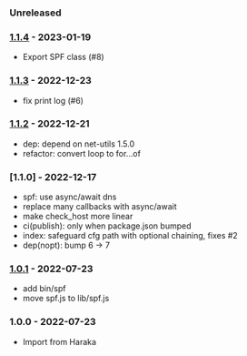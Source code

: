 
### Unreleased


### [1.1.4] - 2023-01-19

- Export SPF class (#8)


### [1.1.3] - 2022-12-23

- fix print log (#6)


### [1.1.2] - 2022-12-21

- dep: depend on net-utils 1.5.0
- refactor: convert loop to for...of


### [1.1.0] - 2022-12-17

- spf: use async/await dns
- replace many callbacks with async/await
- make check_host more linear
- ci(publish): only when package.json bumped
- index: safeguard cfg path with optional chaining, fixes #2
- dep(nopt): bump 6 -> 7


### [1.0.1] - 2022-07-23

- add bin/spf
- move spf.js to lib/spf.js


### 1.0.0 - 2022-07-23

- Import from Haraka


[1.0.1]: https://github.com/haraka/haraka-plugin-spf/releases/tag/1.0.1
[1.1.2]: https://github.com/haraka/haraka-plugin-spf/releases/tag/1.1.2
[1.1.3]: https://github.com/haraka/haraka-plugin-spf/releases/tag/1.1.3
[1.1.4]: https://github.com/haraka/haraka-plugin-spf/releases/tag/1.1.4
